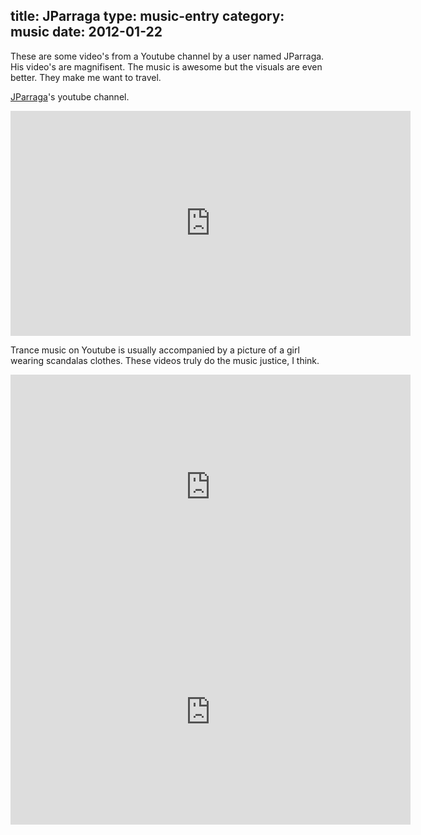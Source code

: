 title: JParraga
type: music-entry
category: music
date: 2012-01-22
---

These are some video's from a Youtube channel by a user named JParraga. His video's are magnifisent. The music is awesome but the visuals are even better. They make me want to travel.

[JParraga][chan]'s youtube channel.

<iframe width="640" height="360" src="http://www.youtube.com/embed/ZKCsJs1qgv4" frameborder="0" allowfullscreen></iframe>

Trance music on Youtube is usually accompanied by a picture of a girl wearing scandalas clothes. These videos truly do the music justice, I think.

<iframe width="640" height="360" src="http://www.youtube.com/embed/KmiYCYoPd8A" frameborder="0" allowfullscreen></iframe>

<iframe width="640" height="360" src="http://www.youtube.com/embed/f0J3tcrIBIE" frameborder="0" allowfullscreen></iframe>



[chan]:http://www.youtube.com/user/JParragaTV?feature=watch
